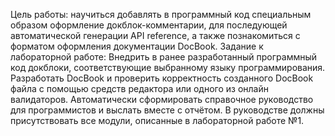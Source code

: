 Цель работы: научиться добавлять в программный код специальным образом 
оформление докблок-комментарии, для последующей автоматической генерации 
API reference, а также познакомиться с форматом оформления документации 
DocBook. 
Задание к лабораторной работе: 
Внедрить в ранее разработанный программный код докблоки, 
соответствующие выбранному языку программирования. 
Разработать DocBook и проверить корректность созданного DocBook файла с 
помощью средств редактора или одного из онлайн валидаторов. 
Автоматически сформировать справочное руководство для программистов и 
выслать вместе с отчётом. В руководстве должны присутствовать все модули, 
описанные в лабораторной работе №1.
